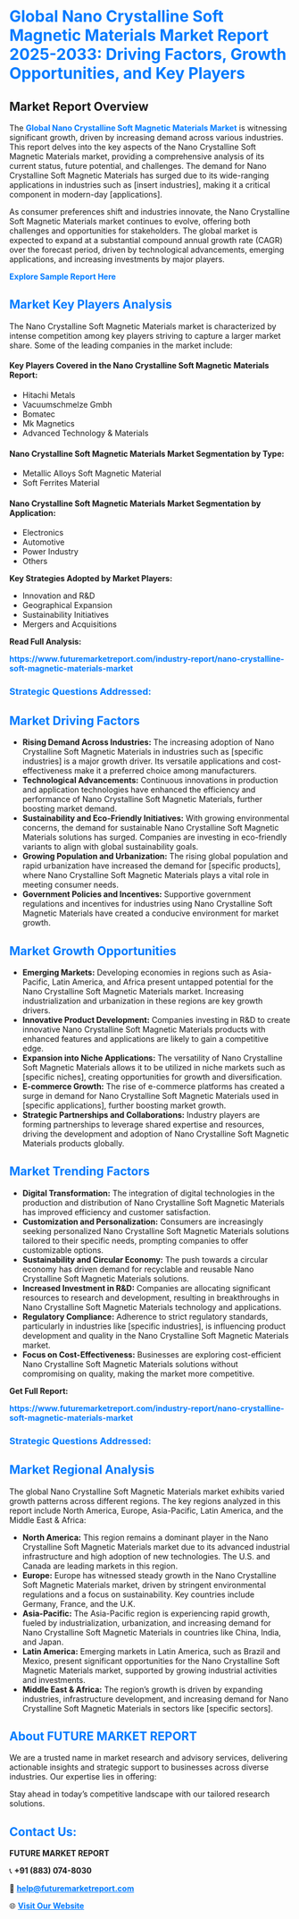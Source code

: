 <h1 style="color: #007BFF;">Global Nano Crystalline Soft Magnetic Materials Market Report 2025-2033: Driving Factors, Growth Opportunities, and Key Players</h1>

<section id="overview">
<h2>Market Report Overview</h2>
<p>The <a href="https://www.futuremarketreport.com/industry-report/nano-crystalline-soft-magnetic-materials-market" style="color: #007BFF; text-decoration: none;"><strong>Global Nano Crystalline Soft Magnetic Materials Market</strong></a> is witnessing significant growth, driven by increasing demand across various industries. This report delves into the key aspects of the Nano Crystalline Soft Magnetic Materials market, providing a comprehensive analysis of its current status, future potential, and challenges. The demand for Nano Crystalline Soft Magnetic Materials has surged due to its wide-ranging applications in industries such as [insert industries], making it a critical component in modern-day [applications].</p>
<p>As consumer preferences shift and industries innovate, the Nano Crystalline Soft Magnetic Materials market continues to evolve, offering both challenges and opportunities for stakeholders. The global market is expected to expand at a substantial compound annual growth rate (CAGR) over the forecast period, driven by technological advancements, emerging applications, and increasing investments by major players.</p>
</section>

<section id="overview">
<p><a href="https://www.futuremarketreport.com/request-sample/reportId=31309" style="color: #007BFF; text-decoration: none;"><strong>Explore Sample Report Here</strong></a></p>
</section>

<section id="key-players">
<h2 style="color: #007BFF;">Market Key Players Analysis</h2>
<p>The Nano Crystalline Soft Magnetic Materials market is characterized by intense competition among key players striving to capture a larger market share. Some of the leading companies in the market include:</p>
<h4>Key Players Covered in the Nano Crystalline Soft Magnetic Materials Report:</h4>
<ul><li>Hitachi Metals</li><li>Vacuumschmelze Gmbh</li><li>Bomatec</li><li>Mk Magnetics</li><li>Advanced Technology &amp; Materials</li></ul>
<h4>Nano Crystalline Soft Magnetic Materials Market Segmentation by Type:</h4>
<ul><li>Metallic Alloys Soft Magnetic Material</li><li>Soft Ferrites Material</li></ul>

<h4>Nano Crystalline Soft Magnetic Materials Market Segmentation by Application:</h4>
<ul><li>Electronics</li><li>Automotive</li><li>Power Industry</li><li>Others</li></ul>
<p><strong>Key Strategies Adopted by Market Players:</strong></p>
<ul>
<li>Innovation and R&D</li>
<li>Geographical Expansion</li>
<li>Sustainability Initiatives</li>
<li>Mergers and Acquisitions</li>
</ul>
</section>

<section>
<p><strong>Read Full Analysis: </strong></p><a href="https://www.futuremarketreport.com/industry-report/nano-crystalline-soft-magnetic-materials-market" style="color: #007BFF; text-decoration: none;"><strong>https://www.futuremarketreport.com/industry-report/nano-crystalline-soft-magnetic-materials-market</strong></a>
<h3 style="color: #007BFF;">Strategic Questions Addressed:</h3>
</section>

<section id="driving-factors">
<h2 style="color: #007BFF;">Market Driving Factors</h2>
<ul>
<li><strong>Rising Demand Across Industries:</strong> The increasing adoption of Nano Crystalline Soft Magnetic Materials in industries such as [specific industries] is a major growth driver. Its versatile applications and cost-effectiveness make it a preferred choice among manufacturers.</li>
<li><strong>Technological Advancements:</strong> Continuous innovations in production and application technologies have enhanced the efficiency and performance of Nano Crystalline Soft Magnetic Materials, further boosting market demand.</li>
<li><strong>Sustainability and Eco-Friendly Initiatives:</strong> With growing environmental concerns, the demand for sustainable Nano Crystalline Soft Magnetic Materials solutions has surged. Companies are investing in eco-friendly variants to align with global sustainability goals.</li>
<li><strong>Growing Population and Urbanization:</strong> The rising global population and rapid urbanization have increased the demand for [specific products], where Nano Crystalline Soft Magnetic Materials plays a vital role in meeting consumer needs.</li>
<li><strong>Government Policies and Incentives:</strong> Supportive government regulations and incentives for industries using Nano Crystalline Soft Magnetic Materials have created a conducive environment for market growth.</li>
</ul>
</section>

<section id="growth-opportunities">
<h2 style="color: #007BFF;">Market Growth Opportunities</h2>
<ul>
<li><strong>Emerging Markets:</strong> Developing economies in regions such as Asia-Pacific, Latin America, and Africa present untapped potential for the Nano Crystalline Soft Magnetic Materials market. Increasing industrialization and urbanization in these regions are key growth drivers.</li>
<li><strong>Innovative Product Development:</strong> Companies investing in R&D to create innovative Nano Crystalline Soft Magnetic Materials products with enhanced features and applications are likely to gain a competitive edge.</li>
<li><strong>Expansion into Niche Applications:</strong> The versatility of Nano Crystalline Soft Magnetic Materials allows it to be utilized in niche markets such as [specific niches], creating opportunities for growth and diversification.</li>
<li><strong>E-commerce Growth:</strong> The rise of e-commerce platforms has created a surge in demand for Nano Crystalline Soft Magnetic Materials used in [specific applications], further boosting market growth.</li>
<li><strong>Strategic Partnerships and Collaborations:</strong> Industry players are forming partnerships to leverage shared expertise and resources, driving the development and adoption of Nano Crystalline Soft Magnetic Materials products globally.</li>
</ul>
</section>

<section id="trending-factors">
<h2 style="color: #007BFF;">Market Trending Factors</h2>
<ul>
<li><strong>Digital Transformation:</strong> The integration of digital technologies in the production and distribution of Nano Crystalline Soft Magnetic Materials has improved efficiency and customer satisfaction.</li>
<li><strong>Customization and Personalization:</strong> Consumers are increasingly seeking personalized Nano Crystalline Soft Magnetic Materials solutions tailored to their specific needs, prompting companies to offer customizable options.</li>
<li><strong>Sustainability and Circular Economy:</strong> The push towards a circular economy has driven demand for recyclable and reusable Nano Crystalline Soft Magnetic Materials solutions.</li>
<li><strong>Increased Investment in R&D:</strong> Companies are allocating significant resources to research and development, resulting in breakthroughs in Nano Crystalline Soft Magnetic Materials technology and applications.</li>
<li><strong>Regulatory Compliance:</strong> Adherence to strict regulatory standards, particularly in industries like [specific industries], is influencing product development and quality in the Nano Crystalline Soft Magnetic Materials market.</li>
<li><strong>Focus on Cost-Effectiveness:</strong> Businesses are exploring cost-efficient Nano Crystalline Soft Magnetic Materials solutions without compromising on quality, making the market more competitive.</li>
</ul>
</section>

<section>
<p><strong>Get Full Report: </strong></p><a href="https://www.futuremarketreport.com/industry-report/nano-crystalline-soft-magnetic-materials-market" style="color: #007BFF; text-decoration: none;"><strong>https://www.futuremarketreport.com/industry-report/nano-crystalline-soft-magnetic-materials-market</strong></a>
<h3 style="color: #007BFF;">Strategic Questions Addressed:</h3>
</section>


<section id="regional-analysis">
<h2 style="color: #007BFF;">Market Regional Analysis</h2>
<p>The global Nano Crystalline Soft Magnetic Materials market exhibits varied growth patterns across different regions. The key regions analyzed in this report include North America, Europe, Asia-Pacific, Latin America, and the Middle East & Africa:</p>
<ul>
<li><strong>North America:</strong> This region remains a dominant player in the Nano Crystalline Soft Magnetic Materials market due to its advanced industrial infrastructure and high adoption of new technologies. The U.S. and Canada are leading markets in this region.</li>
<li><strong>Europe:</strong> Europe has witnessed steady growth in the Nano Crystalline Soft Magnetic Materials market, driven by stringent environmental regulations and a focus on sustainability. Key countries include Germany, France, and the U.K.</li>
<li><strong>Asia-Pacific:</strong> The Asia-Pacific region is experiencing rapid growth, fueled by industrialization, urbanization, and increasing demand for Nano Crystalline Soft Magnetic Materials in countries like China, India, and Japan.</li>
<li><strong>Latin America:</strong> Emerging markets in Latin America, such as Brazil and Mexico, present significant opportunities for the Nano Crystalline Soft Magnetic Materials market, supported by growing industrial activities and investments.</li>
<li><strong>Middle East & Africa:</strong> The region’s growth is driven by expanding industries, infrastructure development, and increasing demand for Nano Crystalline Soft Magnetic Materials in sectors like [specific sectors].</li>
</ul>
</section>

<footer>
<h2 style="color: #007BFF;">About FUTURE MARKET REPORT</h2>
<p>We are a trusted name in market research and advisory services, delivering actionable insights and strategic support to businesses across diverse industries. Our expertise lies in offering:</p>

<p>Stay ahead in today’s competitive landscape with our tailored research solutions.</p>

<h2 style="color: #007BFF;">Contact Us:</h2>
<p><strong>FUTURE MARKET REPORT</strong></p>
<p>📞 <strong>+91 (883) 074-8030</strong></p>
<p>📧 <strong><a href="mailto:help@futuremarketreport.com" style="color: #007BFF;">help@futuremarketreport.com</a></strong></p>
<p>🌐 <strong><a href="https://www.futuremarketreport.com/" style="color: #007BFF;">Visit Our Website</a></strong></p>
</footer>